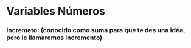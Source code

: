 # Variables Números	
### Incremeto: (conocido como suma para que te des una idéa, pero le llamaremos incremento)


